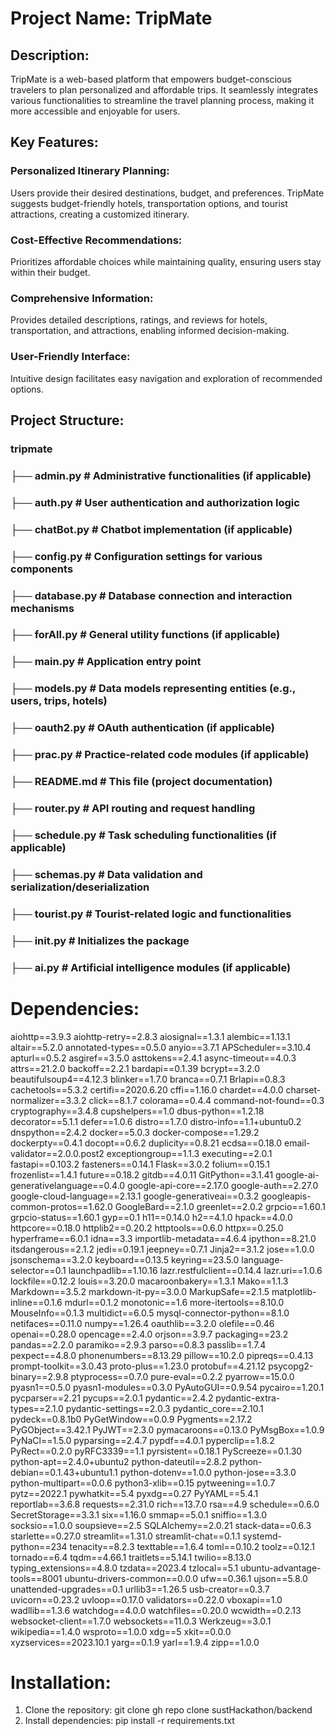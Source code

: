 # Project Name: TripMate 

## Description:

TripMate is a web-based platform that empowers budget-conscious travelers to plan personalized and affordable trips. It seamlessly integrates various functionalities to streamline the travel planning process, making it more accessible and enjoyable for users.

## Key Features:

###  Personalized Itinerary Planning:
 Users provide their desired destinations, budget, and preferences. TripMate suggests budget-friendly hotels, transportation options, and tourist attractions, creating a customized itinerary.
### Cost-Effective Recommendations: 
Prioritizes affordable choices while maintaining quality, ensuring users stay within their budget.
### Comprehensive Information: 
Provides detailed descriptions, ratings, and reviews for hotels, transportation, and attractions, enabling informed decision-making.
### User-Friendly Interface:
 Intuitive design facilitates easy navigation and exploration of recommended options.


## Project Structure:

### tripmate
### ├── admin.py                # Administrative functionalities (if applicable)
### ├── auth.py                 # User authentication and authorization logic
### ├── chatBot.py              # Chatbot implementation (if applicable)
### ├── config.py               # Configuration settings for various components
### ├── database.py             # Database connection and interaction mechanisms
### ├── forAll.py               # General utility functions (if applicable)
### ├── main.py                 # Application entry point
### ├── models.py               # Data models representing entities (e.g., users, trips, hotels)
### ├── oauth2.py               # OAuth authentication (if applicable)
### ├── prac.py                 # Practice-related code modules (if applicable)
### ├── README.md               # This file (project documentation)
### ├── router.py               # API routing and request handling
### ├── schedule.py             # Task scheduling functionalities (if applicable)
### ├── schemas.py              # Data validation and serialization/deserialization
### ├── tourist.py              # Tourist-related logic and functionalities
### ├── __init__.py             # Initializes the package
### ├── ai.py                   # Artificial intelligence modules (if applicable)


# Dependencies:
aiohttp==3.9.3
aiohttp-retry==2.8.3
aiosignal==1.3.1
alembic==1.13.1
altair==5.2.0
annotated-types==0.5.0
anyio==3.7.1
APScheduler==3.10.4
apturl==0.5.2
asgiref==3.5.0
asttokens==2.4.1
async-timeout==4.0.3
attrs==21.2.0
backoff==2.2.1
bardapi==0.1.39
bcrypt==3.2.0
beautifulsoup4==4.12.3
blinker==1.7.0
branca==0.7.1
Brlapi==0.8.3
cachetools==5.3.2
certifi==2020.6.20
cffi==1.16.0
chardet==4.0.0
charset-normalizer==3.3.2
click==8.1.7
colorama==0.4.4
command-not-found==0.3
cryptography==3.4.8
cupshelpers==1.0
dbus-python==1.2.18
decorator==5.1.1
defer==1.0.6
distro==1.7.0
distro-info==1.1+ubuntu0.2
dnspython==2.4.2
docker==5.0.3
docker-compose==1.29.2
dockerpty==0.4.1
docopt==0.6.2
duplicity==0.8.21
ecdsa==0.18.0
email-validator==2.0.0.post2
exceptiongroup==1.1.3
executing==2.0.1
fastapi==0.103.2
fasteners==0.14.1
Flask==3.0.2
folium==0.15.1
frozenlist==1.4.1
future==0.18.2
gitdb==4.0.11
GitPython==3.1.41
google-ai-generativelanguage==0.4.0
google-api-core==2.17.0
google-auth==2.27.0
google-cloud-language==2.13.1
google-generativeai==0.3.2
googleapis-common-protos==1.62.0
GoogleBard==2.1.0
greenlet==2.0.2
grpcio==1.60.1
grpcio-status==1.60.1
gyp==0.1
h11==0.14.0
h2==4.1.0
hpack==4.0.0
httpcore==0.18.0
httplib2==0.20.2
httptools==0.6.0
httpx==0.25.0
hyperframe==6.0.1
idna==3.3
importlib-metadata==4.6.4
ipython==8.21.0
itsdangerous==2.1.2
jedi==0.19.1
jeepney==0.7.1
Jinja2==3.1.2
jose==1.0.0
jsonschema==3.2.0
keyboard==0.13.5
keyring==23.5.0
language-selector==0.1
launchpadlib==1.10.16
lazr.restfulclient==0.14.4
lazr.uri==1.0.6
lockfile==0.12.2
louis==3.20.0
macaroonbakery==1.3.1
Mako==1.1.3
Markdown==3.5.2
markdown-it-py==3.0.0
MarkupSafe==2.1.5
matplotlib-inline==0.1.6
mdurl==0.1.2
monotonic==1.6
more-itertools==8.10.0
MouseInfo==0.1.3
multidict==6.0.5
mysql-connector-python==8.1.0
netifaces==0.11.0
numpy==1.26.4
oauthlib==3.2.0
olefile==0.46
openai==0.28.0
opencage==2.4.0
orjson==3.9.7
packaging==23.2
pandas==2.2.0
paramiko==2.9.3
parso==0.8.3
passlib==1.7.4
pexpect==4.8.0
phonenumbers==8.13.29
pillow==10.2.0
pipreqs==0.4.13
prompt-toolkit==3.0.43
proto-plus==1.23.0
protobuf==4.21.12
psycopg2-binary==2.9.8
ptyprocess==0.7.0
pure-eval==0.2.2
pyarrow==15.0.0
pyasn1==0.5.0
pyasn1-modules==0.3.0
PyAutoGUI==0.9.54
pycairo==1.20.1
pycparser==2.21
pycups==2.0.1
pydantic==2.4.2
pydantic-extra-types==2.1.0
pydantic-settings==2.0.3
pydantic_core==2.10.1
pydeck==0.8.1b0
PyGetWindow==0.0.9
Pygments==2.17.2
PyGObject==3.42.1
PyJWT==2.3.0
pymacaroons==0.13.0
PyMsgBox==1.0.9
PyNaCl==1.5.0
pyparsing==2.4.7
pypdf==4.0.1
pyperclip==1.8.2
PyRect==0.2.0
pyRFC3339==1.1
pyrsistent==0.18.1
PyScreeze==0.1.30
python-apt==2.4.0+ubuntu2
python-dateutil==2.8.2
python-debian==0.1.43+ubuntu1.1
python-dotenv==1.0.0
python-jose==3.3.0
python-multipart==0.0.6
python3-xlib==0.15
pytweening==1.0.7
pytz==2022.1
pywhatkit==5.4
pyxdg==0.27
PyYAML==5.4.1
reportlab==3.6.8
requests==2.31.0
rich==13.7.0
rsa==4.9
schedule==0.6.0
SecretStorage==3.3.1
six==1.16.0
smmap==5.0.1
sniffio==1.3.0
socksio==1.0.0
soupsieve==2.5
SQLAlchemy==2.0.21
stack-data==0.6.3
starlette==0.27.0
streamlit==1.31.0
streamlit-chat==0.1.1
systemd-python==234
tenacity==8.2.3
texttable==1.6.4
toml==0.10.2
toolz==0.12.1
tornado==6.4
tqdm==4.66.1
traitlets==5.14.1
twilio==8.13.0
typing_extensions==4.8.0
tzdata==2023.4
tzlocal==5.1
ubuntu-advantage-tools==8001
ubuntu-drivers-common==0.0.0
ufw==0.36.1
ujson==5.8.0
unattended-upgrades==0.1
urllib3==1.26.5
usb-creator==0.3.7
uvicorn==0.23.2
uvloop==0.17.0
validators==0.22.0
vboxapi==1.0
wadllib==1.3.6
watchdog==4.0.0
watchfiles==0.20.0
wcwidth==0.2.13
websocket-client==1.7.0
websockets==11.0.3
Werkzeug==3.0.1
wikipedia==1.4.0
wsproto==1.0.0
xdg==5
xkit==0.0.0
xyzservices==2023.10.1
yarg==0.1.9
yarl==1.9.4
zipp==1.0.0



# Installation:

1. Clone the repository: git clone gh repo clone sustHackathon/backend
2. Install dependencies: pip install -r requirements.txt

